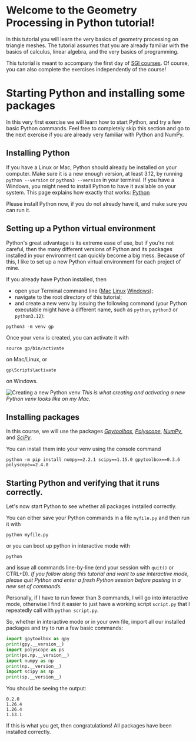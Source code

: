 # Welcome to the Geometry Processing in Python tutorial!

In this tutorial you will learn the very basics of geometry processing on
triangle meshes.
The tutorial assumes that you are already familiar with the basics of
calculus, linear algebra, and the very basics of programming.

This tutorial is meant to accompany the first day of
[SGI courses](https://sgi.mit.edu).
Of course, you can also complete the exercises independently of the course!


# Starting Python and installing some packages

In this very first exercise we will learn how to start Python, and try a few
basic Python commands.
Feel free to completely skip this section and go to
the next exercise if you are already very familiar with Python and NumPy.

## Installing Python

If you have a Linux or Mac, Python should already be installed on your
computer.
Make sure it is a new enough version, at least 3.12, by running
`python --version` or `python3 --version` in your terminal.
If you have a Windows, you might need to install Python to have it available
on your system.
This page explains how exactly that works:
[Python](https://www.python.org/about/gettingstarted/)

Please install Python now, if you do not already have it, and make sure you can
run it.

## Setting up a Python virtual environment

Python's great advantage is its extreme ease of use, but if you're not careful,
then the many different versions of Python and its packages installed in your
environment can quickly become a big mess.
Because of this, I like to set up a new Python virtual environment for each
project of mine.

If you already have Python installed, then
- open your Terminal command line
([Mac](https://support.apple.com/guide/terminal/open-or-quit-terminal-apd5265185d-f365-44cb-8b09-71a064a42125/mac)
[Linux](https://ubuntu.com/tutorials/command-line-for-beginners#1-overview)
[Windows](https://learn.microsoft.com/en-us/windows/terminal/command-line-arguments?tabs=windows));
- navigate to the root directory of this tutorial;
- and create a new venv by issuing the following command (your Python executable might have a different name, such as `python`, `python3` or `python3.12`):
```console
python3 -m venv gp
```

Once your venv is created, you can activate it with
```console
source gp/bin/activate
```
on Mac/Linux, or
```console
gp\Scripts\activate
```
on Windows.

![Creating a new Python venv](assets/create_venv.png)
_This is what creating and activating a new Python venv looks like on my Mac._

## Installing packages

In this course, we will use the packages
[_Gpytoolbox_](https://gpytoolbox.org),
[_Polyscope_](https://polyscope.run/py/), [_NumPy_](https://numpy.org),
and [_SciPy_](https://scipy.org).

You can install them into your venv using the console command
```console
python -m pip install numpy==2.2.1 scipy==1.15.0 gpytoolbox==0.3.6 polyscope==2.4.0
```

## Starting Python and verifying that it runs correctly.

Let's now start Python to see whether all packages installed correctly.

You can either save your Python commands in a file `myfile.py` and then
run it with
```console
python myfile.py
```
or you can boot up python in interactive mode with
```console
python
```
and issue all commands line-by-line (end your session with `quit()` or CTRL+D).
*If you follow along this tutorial and want to use interactive mode, please
quit Python and enter a fresh Python session before pasting in a new set of
commands.*

Personally, if I have to run fewer than 3 commands, I will go into interactive
mode, otherwise I find it easier to just have a working script `script.py`
that I repeatedly call with `python script.py`.

So, whether in interactive mode or in your own file, import all our installed
packages and try to run a few basic commands:
```python
import gpytoolbox as gpy
print(gpy.__version__)
import polyscope as ps
print(ps.np.__version__)
import numpy as np
print(np.__version__)
import scipy as sp
print(sp.__version__)
```

You should be seeing the output:
```
0.2.0
1.26.4
1.26.4
1.13.1
```

If this is what you get, then congratulations!
All packages have been installed correctly.

